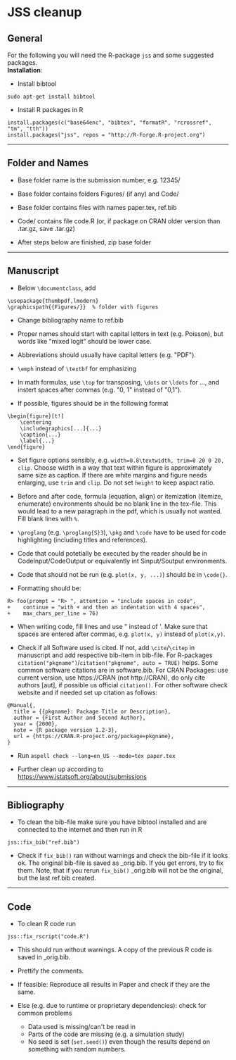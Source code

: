 <!--- Render this file by running 
pandoc todos_jss_cleanup.md -f markdown -t html -s -o todos_jss_cleanup.html 
-->

# JSS cleanup


## General

For the following you will need the R-package `jss` and some suggested packages.  
**Installation**:

- Install bibtool

~~~
sudo apt-get install bibtool
~~~

- Install R packages in R

~~~
install.packages(c("base64enc", "bibtex", "formatR", "rcrossref", "tm", "tth"))
install.packages("jss", repos = "http://R-Forge.R-project.org")
~~~



-------------------------------------

## Folder and Names

- Base folder name is the submission number, e.g. 12345/

- Base folder contains folders Figures/ (if any) and Code/

- Base folder contains files with names paper.tex, ref.bib

- Code/ contains file code.R (or, if package on CRAN older version than
  .tar.gz, save .tar.gz)

- After steps below are finished, zip base folder



-------------------------------------

## Manuscript

- Below `\documentclass`, add

~~~
\usepackage{thumbpdf,lmodern} 
\graphicspath{{Figures/}}  % folder with figures
~~~

- Change bibliography name to ref.bib

- Proper names should start with capital letters in text (e.g. Poisson), but
words like "mixed logit" should be lower case.

- Abbreviations should usually have capital letters (e.g. "PDF").

- `\emph` instead of `\textbf` for emphasizing

- In math formulas, use `\top` for transposing, `\dots` or `\ldots` for ...,
  and instert spaces after commas (e.g. "0, 1" instead of "0,1").

- If possible, figures should be in the following format

~~~
\begin{figure}[t!]
    \centering
    \includegraphics[...]{...}
    \caption{...}
    \label{...}
\end{figure}
~~~

- Set figure options sensibly, e.g. `width=0.8\textwidth, trim=0 20 0 20,
  clip`.  Choose width in a way that text within figure is approximately same
size as caption. If there are white margins and figure needs enlarging, use
`trim` and `clip`. Do not set `height` to keep aspact ratio.

- Before and after code, formula (equation, align) or itemization (itemize,
  enumerate) environments should be no blank line in the tex-file. This would
lead to a new paragraph in the pdf, which is usually not wanted. Fill blank
lines with `%`. 

- `\proglang` (e.g. `\proglang{S}3`), `\pkg` and `\code` have to be used for
  code highlighting (including titles and references).

- Code that could potetially be executed by the reader should be in
  CodeInput/CodeOutput or equivalently int Sinput/Soutput environments.

- Code that should not be run (e.g. `plot(x, y, ...)`) should be in `\code{}`.

- Formatting should be:

~~~
R> foo(prompt = "R> ", attention = "include spaces in code",
+    continue = "with + and then an indentation with 4 spaces",
+    max_chars_per_line = 76)
~~~

- When writing code, fill lines and use " instead of '. Make sure that spaces
  are entered after commas, e.g. `plot(x, y)` instead of `plot(x,y)`.

    
- Check if all Software used is cited. If not, add `\cite`/`\citep` in
  manuscript and add respective bib-item in bib-file. For R-packages
`citation("pkgname")`/`citation("pkgname", auto = TRUE)` helps.  Some common
software citations are in software.bib.  <!--- TODO: add link here --> For CRAN
Packages: use current version, use https://CRAN (not http://CRAN), do only cite
authors [aut], if possible us official `citation()`. For other software check
website and if needed set up citation as follows: 

~~~
@Manual{,
  title = {{pkgname}: Package Title or Description},
  author = {First Author and Second Author},
  year = {2000},
  note = {R package version 1.2-3},
  url = {https://CRAN.R-project.org/package=pkgname},
} 
~~~



- Run `aspell check --lang=en_US --mode=tex paper.tex`

- Further clean up according to https://www.jstatsoft.org/about/submissions



-------------------------------------

## Bibliography

- To clean the bib-file make sure you have bibtool installed and are connected
  to the internet and then run in R

~~~
jss::fix_bib("ref.bib")
~~~

- Check if `fix_bib()` ran without warnings and check the bib-file if it looks
  ok.  The original bib-file is saved as \_orig.bib. If you get errors, try to
fix them. Note, that if you rerun `fix_bib()` \_orig.bib will not be the
original, but the last ref.bib created.



-------------------------------------

## Code

- To clean R code run

~~~
jss::fix_rscript("code.R")
~~~

- This should run without warnings. A copy of the previous R code is saved in
  \_orig.bib. 

- Prettify the comments.

- If feasible: Reproduce all results in Paper and check if they are the same.

- Else (e.g. due to runtime or proprietary dependencies): check for common problems
	+ Data used is missing/can't be read in
	+ Parts of the code are missing (e.g. a simulation study)
	+ No seed is set (`set.seed()`) even though the results depend on
	  something with random numbers.
